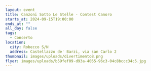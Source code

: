 ```yaml
---
layout: event
title: Canzoni Sotto Le Stelle - Contest Canoro
starts_at: 2024-09-15T19:00:00
ends_at: ""
all_day: false
tags:
  - Concerto
location:
  city: Robecco S/N
  address: Castellazzo de' Barzi, via san Carlo 2
thumbnail: images/uploads/divertimento8.png
flyer: images/uploads/b59fef09-d93a-4055-96c3-04c8bccc34c5.jpg
---
```

